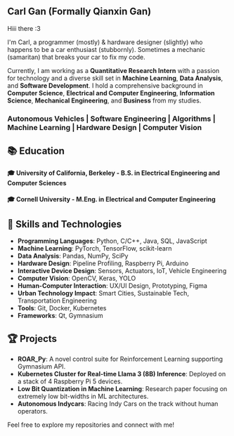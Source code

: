 ## Carl Gan (Formally Qianxin Gan)

Hiii there :3 

I'm Carl, a programmer (mostly) & hardware designer (slightly) who happens to be a car enthusiast (stubbornly). Sometimes a mechanic (samaritan) that breaks your car to fix my code.

Currently, I am working as a **Quantitative Research Intern** with a passion for technology and a diverse skill set in **Machine Learning**, **Data Analysis**, and **Software Development**. I hold a comprehensive background in **Computer Science**, **Electrical and Computer Engineering**, **Information Science**, **Mechanical Engineering**, and **Business** from my studies.


### Autonomous Vehicles | Software Engineering | Algorithms | Machine Learning | Hardware Design | Computer Vision

## 📚 Education
#### 🎓 University of California, Berkeley - B.S. in Electrical Engineering and Computer Sciences
#### 🎓 Cornell University - M.Eng. in Electrical and Computer Engineering


## 🔧 Skills and Technologies
- **Programming Languages**: Python, C/C++, Java, SQL, JavaScript
- **Machine Learning**: PyTorch, TensorFlow, scikit-learn
- **Data Analysis**: Pandas, NumPy, SciPy
- **Hardware Design**: Pipeline Profiling, Raspberry Pi, Arduino
- **Interactive Device Design**: Sensors, Actuators, IoT, Vehicle Engineering
- **Computer Vision**: OpenCV, Keras, YOLO
- **Human-Computer Interaction**: UX/UI Design, Prototyping, Figma
- **Urban Technology Impact**: Smart Cities, Sustainable Tech, Transportation Engineering
- **Tools**: Git, Docker, Kubernetes
- **Frameworks**: Qt, Gymnasium

## 🏆 Projects
- **ROAR_Py**: A novel control suite for Reinforcement Learning supporting Gymnasium API.
- **Kubernetes Cluster for Real-time Llama 3 (8B) Inference**: Deployed on a stack of 4 Raspberry Pi 5 devices.
- **Low Bit Quantization in Machine Learning**: Research paper focusing on extremely low bit-widths in ML architectures.
- **Autonomous Indycars**: Racing Indy Cars on the track without human operators.

Feel free to explore my repositories and connect with me!



<!--
**CarlQGan/CarlQGan** is a ✨ _special_ ✨ repository because its `README.md` (this file) appears on your GitHub profile.

Here are some ideas to get you started:

- 🔭 I’m currently working on ...
- 🌱 I’m currently learning ...
- 👯 I’m looking to collaborate on ...
- 🤔 I’m looking for help with ...
- 💬 Ask me about ...
- 📫 How to reach me: ...
- 😄 Pronouns: ...
- ⚡ Fun fact: ...
-->
